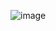 ![image](https://github.com/Steellgold/yearify/assets/51505384/02172441-fb7b-4ac9-8986-c4e4ff1ac61e)
